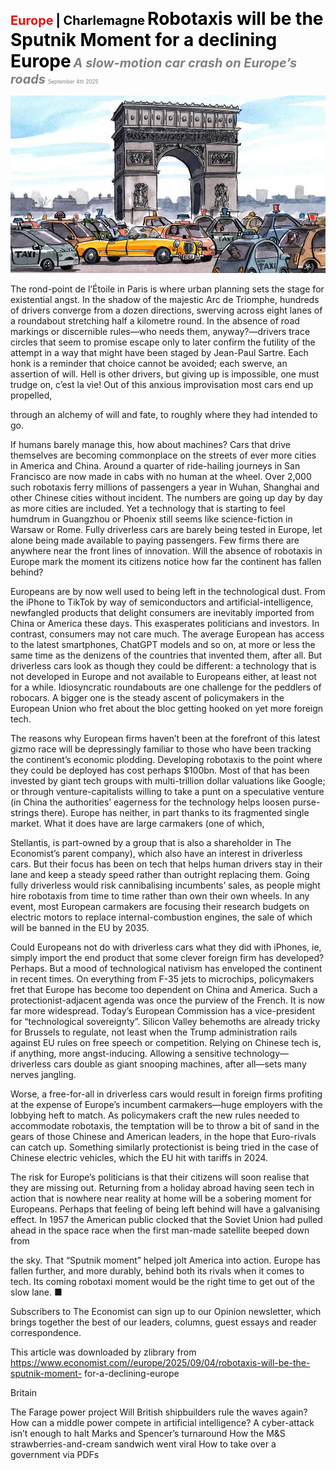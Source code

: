<span style="color:#E3120B; font-size:14.9pt; font-weight:bold;">Europe</span> <span style="color:#000000; font-size:14.9pt; font-weight:bold;">| Charlemagne</span>
<span style="color:#000000; font-size:21.0pt; font-weight:bold;">Robotaxis will be the Sputnik Moment for a declining Europe</span>
<span style="color:#808080; font-size:14.9pt; font-weight:bold; font-style:italic;">A slow-motion car crash on Europe’s roads</span>
<span style="color:#808080; font-size:6.2pt;">September 4th 2025</span>

![](../images/041_Robotaxis_will_be_the_Sputnik_Moment_for_a_declining_Europe/p0162_img01.jpeg)

The rond-point de l’Étoile in Paris is where urban planning sets the stage for existential angst. In the shadow of the majestic Arc de Triomphe, hundreds of drivers converge from a dozen directions, swerving across eight lanes of a roundabout stretching half a kilometre round. In the absence of road markings or discernible rules—who needs them, anyway?—drivers trace circles that seem to promise escape only to later confirm the futility of the attempt in a way that might have been staged by Jean-Paul Sartre. Each honk is a reminder that choice cannot be avoided; each swerve, an assertion of will. Hell is other drivers, but giving up is impossible, one must trudge on, c’est la vie! Out of this anxious improvisation most cars end up propelled,

through an alchemy of will and fate, to roughly where they had intended to go.

If humans barely manage this, how about machines? Cars that drive themselves are becoming commonplace on the streets of ever more cities in America and China. Around a quarter of ride-hailing journeys in San Francisco are now made in cabs with no human at the wheel. Over 2,000 such robotaxis ferry millions of passengers a year in Wuhan, Shanghai and other Chinese cities without incident. The numbers are going up day by day as more cities are included. Yet a technology that is starting to feel humdrum in Guangzhou or Phoenix still seems like science-fiction in Warsaw or Rome. Fully driverless cars are barely being tested in Europe, let alone being made available to paying passengers. Few firms there are anywhere near the front lines of innovation. Will the absence of robotaxis in Europe mark the moment its citizens notice how far the continent has fallen behind?

Europeans are by now well used to being left in the technological dust. From the iPhone to TikTok by way of semiconductors and artificial-intelligence, newfangled products that delight consumers are inevitably imported from China or America these days. This exasperates politicians and investors. In contrast, consumers may not care much. The average European has access to the latest smartphones, ChatGPT models and so on, at more or less the same time as the denizens of the countries that invented them, after all. But driverless cars look as though they could be different: a technology that is not developed in Europe and not available to Europeans either, at least not for a while. Idiosyncratic roundabouts are one challenge for the peddlers of robocars. A bigger one is the steady ascent of policymakers in the European Union who fret about the bloc getting hooked on yet more foreign tech.

The reasons why European firms haven’t been at the forefront of this latest gizmo race will be depressingly familiar to those who have been tracking the continent’s economic plodding. Developing robotaxis to the point where they could be deployed has cost perhaps $100bn. Most of that has been invested by giant tech groups with multi-trillion dollar valuations like Google; or through venture-capitalists willing to take a punt on a speculative venture (in China the authorities’ eagerness for the technology helps loosen purse-strings there). Europe has neither, in part thanks to its fragmented single market. What it does have are large carmakers (one of which,

Stellantis, is part-owned by a group that is also a shareholder in The Economist’s parent company), which also have an interest in driverless cars. But their focus has been on tech that helps human drivers stay in their lane and keep a steady speed rather than outright replacing them. Going fully driverless would risk cannibalising incumbents’ sales, as people might hire robotaxis from time to time rather than own their own wheels. In any event, most European carmakers are focusing their research budgets on electric motors to replace internal-combustion engines, the sale of which will be banned in the EU by 2035.

Could Europeans not do with driverless cars what they did with iPhones, ie, simply import the end product that some clever foreign firm has developed? Perhaps. But a mood of technological nativism has enveloped the continent in recent times. On everything from F-35 jets to microchips, policymakers fret that Europe has become too dependent on China and America. Such a protectionist-adjacent agenda was once the purview of the French. It is now far more widespread. Today’s European Commission has a vice-president for “technological sovereignty”. Silicon Valley behemoths are already tricky for Brussels to regulate, not least when the Trump administration rails against EU rules on free speech or competition. Relying on Chinese tech is, if anything, more angst-inducing. Allowing a sensitive technology— driverless cars double as giant snooping machines, after all—sets many nerves jangling.

Worse, a free-for-all in driverless cars would result in foreign firms profiting at the expense of Europe’s incumbent carmakers—huge employers with the lobbying heft to match. As policymakers craft the new rules needed to accommodate robotaxis, the temptation will be to throw a bit of sand in the gears of those Chinese and American leaders, in the hope that Euro-rivals can catch up. Something similarly protectionist is being tried in the case of Chinese electric vehicles, which the EU hit with tariffs in 2024.

The risk for Europe’s politicians is that their citizens will soon realise that they are missing out. Returning from a holiday abroad having seen tech in action that is nowhere near reality at home will be a sobering moment for Europeans. Perhaps that feeling of being left behind will have a galvanising effect. In 1957 the American public clocked that the Soviet Union had pulled ahead in the space race when the first man-made satellite beeped down from

the sky. That “Sputnik moment” helped jolt America into action. Europe has fallen further, and more durably, behind both its rivals when it comes to tech. Its coming robotaxi moment would be the right time to get out of the slow lane. ■

Subscribers to The Economist can sign up to our Opinion newsletter, which brings together the best of our leaders, columns, guest essays and reader correspondence.

This article was downloaded by zlibrary from https://www.economist.com//europe/2025/09/04/robotaxis-will-be-the-sputnik-moment- for-a-declining-europe

Britain

The Farage power project Will British shipbuilders rule the waves again? How can a middle power compete in artificial intelligence? A cyber-attack isn’t enough to halt Marks and Spencer’s turnaround How the M&S strawberries-and-cream sandwich went viral How to take over a government via PDFs